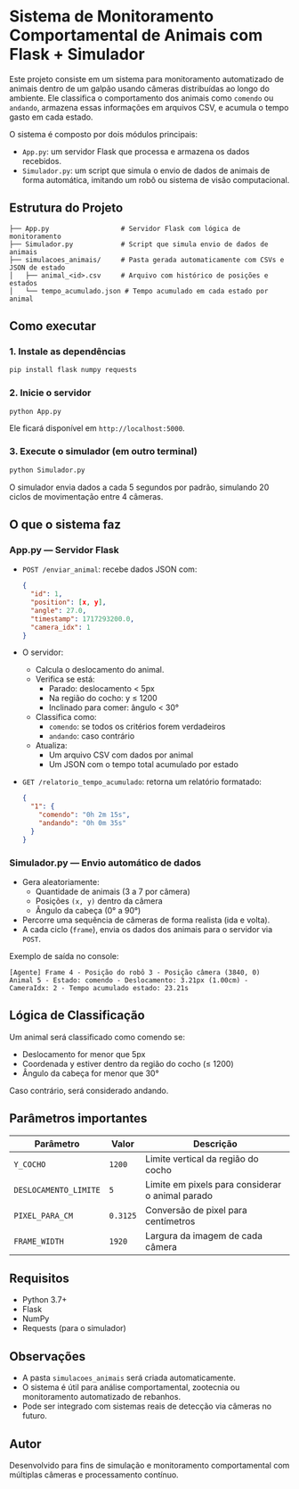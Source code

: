 
# Sistema de Monitoramento Comportamental de Animais com Flask + Simulador

Este projeto consiste em um sistema para monitoramento automatizado de animais dentro de um galpão usando câmeras distribuídas ao longo do ambiente. Ele classifica o comportamento dos animais como `comendo` ou `andando`, armazena essas informações em arquivos CSV, e acumula o tempo gasto em cada estado.

O sistema é composto por dois módulos principais:

- `App.py`: um servidor Flask que processa e armazena os dados recebidos.
- `Simulador.py`: um script que simula o envio de dados de animais de forma automática, imitando um robô ou sistema de visão computacional.

## Estrutura do Projeto

```
├── App.py                  # Servidor Flask com lógica de monitoramento
├── Simulador.py            # Script que simula envio de dados de animais
├── simulacoes_animais/     # Pasta gerada automaticamente com CSVs e JSON de estado
│   ├── animal_<id>.csv     # Arquivo com histórico de posições e estados
│   └── tempo_acumulado.json # Tempo acumulado em cada estado por animal
```

## Como executar

### 1. Instale as dependências
```bash
pip install flask numpy requests
```

### 2. Inicie o servidor
```bash
python App.py
```

Ele ficará disponível em `http://localhost:5000`.

### 3. Execute o simulador (em outro terminal)
```bash
python Simulador.py
```

O simulador envia dados a cada 5 segundos por padrão, simulando 20 ciclos de movimentação entre 4 câmeras.

## O que o sistema faz

### App.py — Servidor Flask

- `POST /enviar_animal`: recebe dados JSON com:
  ```json
  {
    "id": 1,
    "position": [x, y],
    "angle": 27.0,
    "timestamp": 1717293200.0,
    "camera_idx": 1
  }
  ```

- O servidor:
  - Calcula o deslocamento do animal.
  - Verifica se está:
    - Parado: deslocamento < 5px
    - Na região do cocho: y ≤ 1200
    - Inclinado para comer: ângulo < 30°
  - Classifica como:
    - `comendo`: se todos os critérios forem verdadeiros
    - `andando`: caso contrário
  - Atualiza:
    - Um arquivo CSV com dados por animal
    - Um JSON com o tempo total acumulado por estado

- `GET /relatorio_tempo_acumulado`: retorna um relatório formatado:
  ```json
  {
    "1": {
      "comendo": "0h 2m 15s",
      "andando": "0h 0m 35s"
    }
  }
  ```

### Simulador.py — Envio automático de dados

- Gera aleatoriamente:
  - Quantidade de animais (3 a 7 por câmera)
  - Posições `(x, y)` dentro da câmera
  - Ângulo da cabeça (0° a 90°)
- Percorre uma sequência de câmeras de forma realista (ida e volta).
- A cada ciclo (`frame`), envia os dados dos animais para o servidor via `POST`.

Exemplo de saída no console:
```
[Agente] Frame 4 - Posição do robô 3 - Posição câmera (3840, 0)
Animal 5 - Estado: comendo - Deslocamento: 3.21px (1.00cm) - CameraIdx: 2 - Tempo acumulado estado: 23.21s
```

## Lógica de Classificação

Um animal será classificado como comendo se:
- Deslocamento for menor que 5px
- Coordenada y estiver dentro da região do cocho (≤ 1200)
- Ângulo da cabeça for menor que 30°

Caso contrário, será considerado andando.

## Parâmetros importantes

| Parâmetro             | Valor      | Descrição                                         |
|-----------------------|------------|---------------------------------------------------|
| `Y_COCHO`             | `1200`     | Limite vertical da região do cocho               |
| `DESLOCAMENTO_LIMITE`| `5`         | Limite em pixels para considerar o animal parado |
| `PIXEL_PARA_CM`       | `0.3125`   | Conversão de pixel para centímetros              |
| `FRAME_WIDTH`         | `1920`     | Largura da imagem de cada câmera                 |

## Requisitos

- Python 3.7+
- Flask
- NumPy
- Requests (para o simulador)

## Observações

- A pasta `simulacoes_animais` será criada automaticamente.
- O sistema é útil para análise comportamental, zootecnia ou monitoramento automatizado de rebanhos.
- Pode ser integrado com sistemas reais de detecção via câmeras no futuro.

## Autor

Desenvolvido para fins de simulação e monitoramento comportamental com múltiplas câmeras e processamento contínuo.
